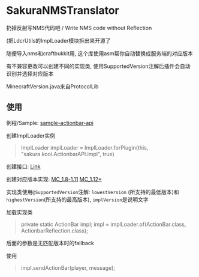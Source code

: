 # SakuraNMSTranslator

扔掉反射写NMS代码吧 / Write NMS code without Reflection

(把LdcrUtils的ImplLoader模块拆出来开源了

随便导入nms和craftbukkit用, 这个库使用asm帮你自动替换成服务端的对应版本

有不兼容更改可以创建不同的实现类, 使用SupportedVersion注解后插件会自动识别并选择对应版本

MinecraftVersion.java来自ProtocolLib

## 使用 ##
例程/Sample: [sample-actionbar-api](https://github.com/SakuraKoi/SakuraNMSTranslator/tree/master/sample-actionbar-api)

创建ImplLoader实例
> ImplLoader implLoader = ImplLoader.forPlugin(this, "sakura.kooi.ActionbarAPI.impl", true)

创建接口: [Link](https://github.com/SakuraKoi/SakuraNMSTranslator/blob/master/sample-actionbar-api/src/sakura/kooi/ActionbarAPI/ActionBar.java)

创建对应版本实现: [MC_1.8-1.11](https://github.com/SakuraKoi/SakuraNMSTranslator/blob/master/sample-actionbar-api/src/sakura/kooi/ActionbarAPI/impl/ActionBar/NMS_v8_v11.java) [MC_1.12+](https://github.com/SakuraKoi/SakuraNMSTranslator/blob/master/sample-actionbar-api/src/sakura/kooi/ActionbarAPI/impl/ActionBar/NMS_v12_.java)

实现类使用`@SupportedVersion`注解: `lowestVersion` (所支持的最低版本)和`highestVersion`(所支持的最高版本), `implVersion`是说明文字

加载实现类
> private static ActionBar impl;
> impl = implLoader.of(ActionBar.class, ActionbarReflection.class);

后面的参数是无匹配版本时的fallback

使用
> impl.sendActionBar(player, message);
